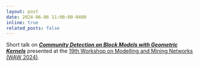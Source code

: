 ```yaml
---
layout: post
date: 2024-06-06 11:00:00-0400
inline: true
related_posts: false
---
```


Short talk on ***<a href='./../assets/talk_slides/YEP2024_poster.pdf'>Community Detection on Block Models with Geometric Kernels</a>*** presented at the <a href='https://math.torontomu.ca/waw2024/index.html'>19th Workshop on Modelling and Mining Networks (WAW 2024)</a>. 